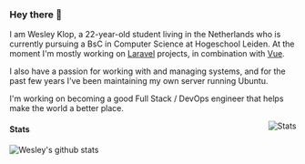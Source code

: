 ### Hey there 👋

I am Wesley Klop, a 22-year-old student living in the Netherlands who is currently pursuing a BsC in Computer Science at Hogeschool Leiden.
At the moment I'm mostly working on [Laravel] projects, in combination with [Vue].

I also have a passion for working with and managing systems, and for the past few years I've been maintaining my own server running Ubuntu.

I'm working on becoming a good Full Stack / DevOps engineer that helps make the world a better place.

<img align="right" src="https://github-readme-stats.vercel.app/api/top-langs/?username=WesleyKlop&theme=dracula" alt="Stats" />

#### Stats

![Wesley's github stats](https://github-readme-stats.vercel.app/api?username=WesleyKlop&show_icons=true&count_private=true&theme=dracula)

[laravel]: https://laravel.com
[vue]: https://vuejs.org
